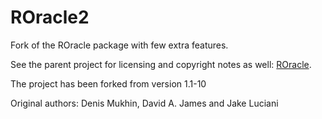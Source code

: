 ROracle2
========

Fork of the ROracle package with few extra features.

See the parent project for licensing and copyright notes as well: [ROracle](http://cran.r-project.org/web/packages/ROracle/index.html).

The project has been forked from version 1.1-10

Original authors: Denis Mukhin, David A. James and Jake Luciani


